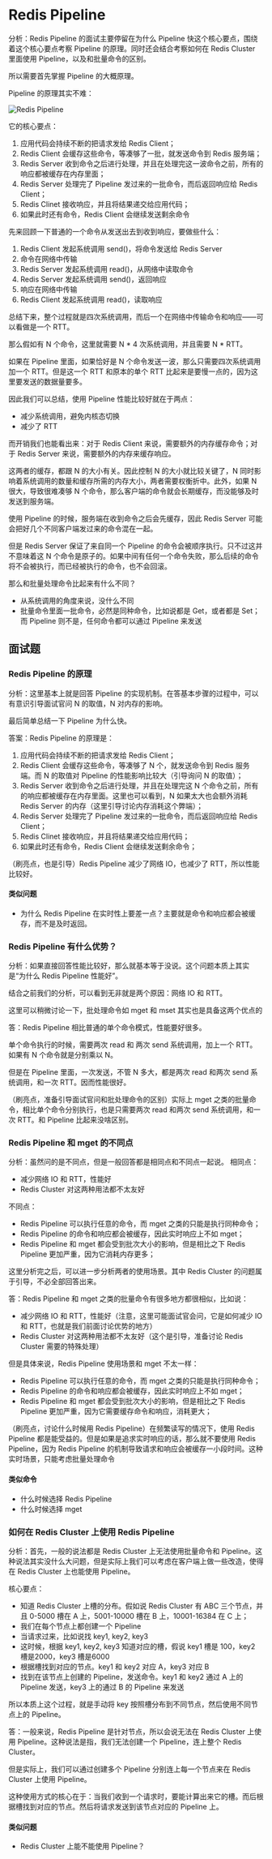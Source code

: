# Redis Pipeline
分析：Redis Pipeline 的面试主要停留在为什么 Pipeline 快这个核心要点，围绕着这个核心要点考察 Pipeline 的原理。同时还会结合考察如何在 Redis Cluster 里面使用 Pipeline，以及和批量命令的区别。

所以需要首先掌握 Pipeline 的大概原理。

Pipeline 的原理其实不难：

![Redis Pipeline](./img/pipeline.png)

它的核心要点：
1. 应用代码会持续不断的把请求发给 Redis Client；
2. Redis Client 会缓存这些命令，等凑够了一批，就发送命令到 Redis 服务端；
3. Redis Server 收到命令之后进行处理，并且在处理完这一波命令之前，所有的响应都被缓存在内存里面；
4. Redis Server 处理完了 Pipeline 发过来的一批命令，而后返回响应给 Redis Client；
5. Redis Clinet 接收响应，并且将结果递交给应用代码；
6. 如果此时还有命令，Redis Client 会继续发送剩余命令

先来回顾一下普通的一个命令从发送出去到收到响应，要做些什么：
1. Redis Client 发起系统调用 send()，将命令发送给 Redis Server
2. 命令在网络中传输
3. Redis Server 发起系统调用 read()，从网络中读取命令
4. Redis Server 发起系统调用 send()，返回响应
5. 响应在网络中传输
6. Redis Client 发起系统调用 read()，读取响应

总结下来，整个过程就是四次系统调用，而后一个在网络中传输命令和响应——可以看做是一个 RTT。

那么假如有 N 个命令，这里就需要 N * 4 次系统调用，并且需要 N * RTT。

如果在 Pipeline 里面，如果恰好是 N 个命令发送一波，那么只需要四次系统调用加一个 RTT。但是这一个 RTT 和原本的单个 RTT 比起来是要慢一点的，因为这里要发送的数据量要多。

因此我们可以总结，使用 Pipeline 性能比较好就在于两点：
- 减少系统调用，避免内核态切换
- 减少了 RTT

而开销我们也能看出来：对于 Redis Client 来说，需要额外的内存缓存命令；对于 Redis Server 来说，需要额外的内存来缓存响应。

这两者的缓存，都跟 N 的大小有关。因此控制 N 的大小就比较关键了，N 同时影响着系统调用的数量和缓存所需的内存大小，两者需要权衡折中。此外，如果 N 很大，导致很难凑够 N 个命令，那么客户端的命令就会长期缓存，而没能够及时发送到服务端。

使用 Pipeline 的时候，服务端在收到命令之后会先缓存，因此 Redis Server 可能会把好几个不同客户端发过来的命令混在一起。

但是 Redis Server 保证了来自同一个 Pipeline 的命令会被顺序执行。只不过这并不意味着这 N 个命令是原子的。如果中间有任何一个命令失败，那么后续的命令将不会被执行，而已经被执行的命令，也不会回滚。

那么和批量处理命令比起来有什么不同？
- 从系统调用的角度来说，没什么不同
- 批量命令里面一批命令，必然是同种命令，比如说都是 Get，或者都是 Set；而 Pipeline 则不是，任何命令都可以通过 Pipeline 来发送

## 面试题
### Redis Pipeline 的原理
分析：这里基本上就是回答 Pipeline 的实现机制。在答基本步骤的过程中，可以有意识引导面试官问 N 的取值，N 对内存的影响。

最后简单总结一下 Pipeline 为什么快。

答案：Redis Pipeline 的原理是：
1. 应用代码会持续不断的把请求发给 Redis Client；
2. Redis Client 会缓存这些命令，等凑够了 N 个，就发送命令到 Redis 服务端。而 N 的取值对 Pipeline 的性能影响比较大（引导询问 N 的取值）；
3. Redis Server 收到命令之后进行处理，并且在处理完这 N 个命令之前，所有的响应都被缓存在内存里面。这里也可以看到，N 如果太大也会额外消耗 Redis Server 的内存（这里引导讨论内存消耗这个弊端）；
4. Redis Server 处理完了 Pipeline 发过来的一批命令，而后返回响应给 Redis Client；
5. Redis Clinet 接收响应，并且将结果递交给应用代码；
6. 如果此时还有命令，Redis Client 会继续发送剩余命令；

（刷亮点，也是引导）Redis Pipeline 减少了网络 IO，也减少了 RTT，所以性能比较好。

#### 类似问题
- 为什么 Redis Pipeline 在实时性上要差一点？主要就是命令和响应都会被缓存，而不是及时返回。

### Redis Pipeline 有什么优势？
分析：如果直接回答性能比较好，那么就基本等于没说。这个问题本质上其实是“为什么 Redis Pipeline 性能好”。

结合之前我们的分析，可以看到无非就是两个原因：网络 IO 和 RTT。

这里可以稍微讨论一下，批处理命令如 mget 和 mset 其实也是具备这两个优点的

答：Redis Pipeline 相比普通的单个命令模式，性能要好很多。

单个命令执行的时候，需要两次 read 和 两次 send 系统调用，加上一个 RTT。如果有 N 个命令就是分别乘以 N。

但是在 Pipeline 里面，一次发送，不管 N 多大，都是两次 read 和两次 send 系统调用，和一次 RTT。因而性能很好。

（刷亮点，准备引导面试官问和批处理命令的区别）实际上 mget 之类的批量命令，相比单个命令分别执行，也是只需要两次 read 和两次 send 系统调用，和一次 RTT。和 Pipeline 比起来没啥区别。

### Redis Pipeline 和 mget 的不同点

分析：虽然问的是不同点，但是一般回答都是相同点和不同点一起说。
相同点：
- 减少网络 IO 和 RTT，性能好
- Redis Cluster 对这两种用法都不太友好

不同点：
- Redis Pipeline 可以执行任意的命令，而 mget 之类的只能是执行同种命令；
- Redis Pipeline 的命令和响应都会被缓存，因此实时响应上不如 mget；
- Redis Pipeline 和 mget 都会受到批次大小的影响，但是相比之下 Redis Pipeline 更加严重，因为它消耗内存更多；

这里分析完之后，可以进一步分析两者的使用场景。其中 Redis Cluster 的问题属于引导，不必全部回答出来。

答：Redis Pipeline 和 mget 之类的批量命令有很多地方都很相似，比如说：

- 减少网络 IO 和 RTT，性能好（注意，这里可能面试官会问，它是如何减少 IO 和 RTT，也就是我们前面讨论优势的地方）
- Redis Cluster 对这两种用法都不太友好（这个是引导，准备讨论 Redis Cluster 需要的特殊处理）

但是具体来说，Redis Pipeline 使用场景和 mget 不太一样：
- Redis Pipeline 可以执行任意的命令，而 mget 之类的只能是执行同种命令；
- Redis Pipeline 的命令和响应都会被缓存，因此实时响应上不如 mget；
- Redis Pipeline 和 mget 都会受到批次大小的影响，但是相比之下 Redis Pipeline 更加严重，因为它需要缓存命令和响应，消耗更大；

（刷亮点，讨论什么时候用 Redis Pipeline）在频繁读写的情况下，使用 Redis Pipeline 都是能受益的。但是如果是追求实时响应的话，那么就不要使用 Redis Pipeline，因为 Redis Pipeline 的机制导致请求和响应会被缓存一小段时间。这种实时场景，只能考虑批量处理命令
#### 类似命令
- 什么时候选择 Redis Pipeline
- 什么时候选择 mget

### 如何在 Redis Cluster 上使用 Redis Pipeline

分析：首先，一般的说法都是 Redis Cluster 上无法使用批量命令和 Pipeline。这种说法其实没什么大问题，但是实际上我们可以考虑在客户端上做一些改造，使得在 Redis Cluster 上也能使用 Pipeline。

核心要点：
- 知道 Redis Cluster 上槽的分布。假如说 Redis Cluster 有 ABC 三个节点，并且 0-5000 槽在 A 上，5001-10000 槽在 B 上，10001-16384 在 C 上；
- 我们在每个节点上都创建一个 Pipeline
- 当请求过来，比如说找 key1, key2, key3
- 这时候，根据 key1, key2, key3 知道对应的槽，假说 key1 槽是 100，key2 槽是2000，key3 槽是6000
- 根据槽找到对应的节点。key1 和 key2 对应 A，key3 对应 B
- 找到在该节点上创建的 Pipeline，发送命令。key1 和 key2 通过 A 上的 Pipeline 发送，key3 上的通过 B 的 Pipeline 来发送

所以本质上这个过程，就是手动将 key 按照槽分布到不同节点，然后使用不同节点上的 Pipeline。

答：一般来说，Redis Pipeline 是针对节点，所以会说无法在 Redis Cluster 上使用 Pipeline。这种说法是指，我们无法创建一个 Pipeline，连上整个 Redis Cluster。

但是实际上，我们可以通过创建多个 Pipeline 分别连上每一个节点来在 Redis Cluster 上使用 Pipeline。

这种使用方式的核心在于：当我们收到一个请求时，要能计算出来它的槽。而后根据槽找到对应的节点。然后将请求发送到该节点对应的 Pipeline 上。

#### 类似问题
- Redis Cluster 上能不能使用 Pipeline？